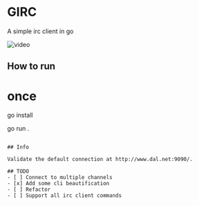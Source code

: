 # GIRC

A simple irc client in go

![video](https://github.com/user-attachments/assets/496dd54a-a801-4a18-8485-a710f0614c61)

## How to run


# once
go install

go run .
```

## Info

Validate the default connection at http://www.dal.net:9090/.

## TODO
- [ ] Connect to multiple channels
- [x] Add some cli beautification
- [ ] Refactor
- [ ] Support all irc client commands
